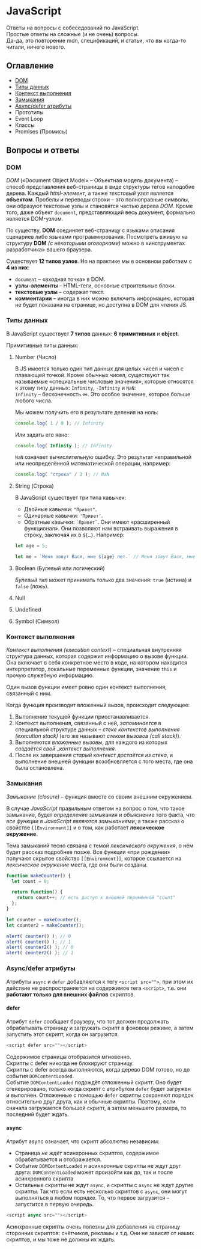 # JavaScript

Ответы на вопросы с собеседований по JavaScript.  
Простые ответы на сложные (и не очень) вопросы.  
Да-да, это повторение mdn, спецификаций, и статьи, что вы когда-то читали, ничего нового.

## Оглавление
- [DOM](#dom)
- [Типы данных](#типы-данных)
- [Контекст выполнения](#контекст-выполнения)
- [Замыкания](#замыкания)
- [Async/defer атрибуты](#asyncdefer-атрибуты)
- Прототипы
- Event Loop
- Классы
- Promises (Промисы)

## Вопросы и ответы

### DOM
_DOM_ («Document Object Model» – Объектная модель документа) – способ представления веб-страницы в виде структуры тегов наподобие дерева. Каждый _html-элемент_, а также _текстовый узел_ является __объектом__. Пробелы и переводы строки – это полноправные символы, они образуют текстовые узлы и становятся частью дерева _DOM_.  Кроме того, даже объект `document`, представляющий весь документ, формально является DOM-узлом. 

По существу, __DOM__ соединяет веб-страницу с языками описания сценариев либо языками программирования.
Посмотреть вживую на структуру __DOM__ _(с некоторыми оговорками)_ можно в «инструментах разработчика» вашего браузера.

Существует __12 типов узлов__. Но на практике мы в основном работаем с __4 из них__:
- `document` – «входная точка» в DOM.
- __узлы-элементы__ – HTML-теги, основные строительные блоки.
- __текстовые узлы__ – содержат текст.
- __комментарии__ – иногда в них можно включить информацию, которая не будет показана на странице, но доступна в DOM для чтения JS.

### Типы данных

В JavaScript существует __7 типов__ данных: __6 примитивных__ и __object__.

Примитивные типы данных:  
1. Number (Число)

    В JS имеется только один тип данных для целых чисел и чисел с плавающей точкой. Кроме обычных чисел, существуют так называемые «специальные числовые значения», которые относятся к этому типу данных: `Infinity`, `-Infinity` и `NaN`:  
    `Infinity` – бесконечность ∞. Это особое значение, которое больше любого числа.

    Мы можем получить его в результате деления на ноль:
    ```JavaScript
    console.log( 1 / 0 ); // Infinity
    ```
    Или задать его явно:
    ```JavaScript
    console.log( Infinity ); // Infinity
    ```
    
    `NaN` означает вычислительную ошибку. Это результат неправильной или неопределённой математической операции, например:
    ```JavaScript
    console.log( "строка" / 2 ); // NaN
    ```
2. String (Строка)

    В JavaScript существует три типа кавычек:
    - Двойные кавычки: `"Привет"`.
    - Одинарные кавычки: `'Привет'`.
    - Обратные кавычки: `` `Привет` ``. Они имеют «расширенный функционал». Они позволяют нам встраивать выражения в строку, заключая их в `${…}`. Например:
    
    ```JavaScript
    let age = 5;
    
    let me = `Меня зовут Вася, мне ${age} лет.` // Меня зовут Вася, мне 5 лет.
    
    ```
3. Boolean (Булевый или логический)

    _Булевый тип_ может принимать только два значения: `true` (истина) и `false` (ложь).
4. Null
5. Undefined
6. Symbol (Символ)

### Контекст выполнения

_Контекст выполнения (execution context)_ – специальная внутренняя структура данных, которая содержит информацию о вызове функции. Она включает в себя конкретное место в коде, на котором находится интерпретатор, локальные переменные функции, значение `this` и прочую служебную информацию.

Один вызов функции имеет ровно один контекст выполнения, связанный с ним.

Когда функция производит вложенный вызов, происходит следующее:

1. Выполнение текущей функции приостанавливается.
2. Контекст выполнения, связанный с ней, _запоминается_ в специальной структуре данных – _стеке контекстов выполнения (execution stack)_ (его же называют _стеком вызовов (call stack)_).
3. Выполняются _вложенные вызовы_, для каждого из которых _создаётся свой_ __контекст выполнения_.
4. После их завершения _старый контекст достаётся из стека_, и выполнение внешней функции возобновляется с того места, где она была остановлена.

### Замыкания

_Замыкание (closure)_ – функция вместе со своим внешним окружением.

В случае _JavaScript_ правильным ответом на вопрос о том, что такое замыкание, будет _определение_ замыкания и объяснение того факта, что _все функции в JavaScript являются замыканиями_, а также рассказ о свойстве `[[Environment]]` и о том, как работает __лексическое окружение__.

Тема замыканий тесно связана с темой _лексического окружения_, о нём будет рассказ подробнее позже.
Все функции «при рождении» получают скрытое свойство `[[Environment]]`, которое ссылается на _лексическое окружение_ места, где они были созданы.

```JavaScript
function makeCounter() {
  let count = 0;

  return function() {
    return count++; // есть доступ к внешней переменной "count"
  };
}

let counter = makeCounter();
let counter2 = makeCounter();

alert( counter() ); // 0
alert( counter() ); // 1
alert( counter2() ); // 0
alert( counter2() ); // 1
```

### Async/defer атрибуты

Атрибуты `async` и `defer` добавляются к тегу `<script src="">`, при этом их действие не распространяется на содержимое тега `<script>`, т.е. они __работают только для внешних файлов__ скриптов.

#### defer
Атрибут `defer` сообщает браузеру, что тот должен продолжать обрабатывать страницу и загружать скрипт в фоновом режиме, а затем запустить этот скрипт, когда он загрузится.

```JavaScript
<script defer src=""></script>
```

Содержимое страницы отобразится мгновенно.  
Скрипты с defer никогда не блокируют страницу.  
Скрипты с defer всегда выполняются, когда дерево DOM готово, но до события `DOMContentLoaded`.  
Событие `DOMContentLoaded` подождёт отложенный скрипт. Оно будет сгенерировано, только когда скрипт с атрибутом `defer` будет загружен и выполнен.
Отложенные с помощью `defer` скрипты сохраняют порядок относительно друг друга, как и обычные скрипты. Поэтому, если сначала загружается большой скрипт, а затем меньшего размера, то последний будет ждать.

#### async

Атрибут async означает, что скрипт абсолютно независим:

- Страница _не ждёт_ асинхронных скриптов, содержимое обрабатывается и отображается.
- Событие `DOMContentLoaded` и асинхронные скрипты не ждут друг друга: `DOMContentLoaded` может произойти как до, так и после асинхронного скрипта
- Остальные скрипты не ждут `async`, и скрипты c `async` не ждут другие скрипты. Так что если есть несколько скриптов с `async`, они могут выполняться в любом порядке. То, что первое загрузится – запустится в первую очередь.

```JavaScript
<script async src=""></script>
```

Асинхронные скрипты очень полезны для добавления на страницу сторонних скриптов: счётчиков, рекламы и т.д. Они не зависят от наших скриптов, и мы тоже не должны их ждать.

